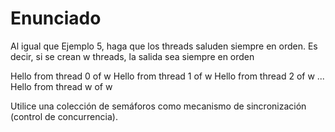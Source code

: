 # Enunciado

Al igual que Ejemplo 5, haga que los threads saluden siempre en orden. Es decir, si se crean w threads, la salida sea siempre en orden

Hello from thread 0 of w
Hello from thread 1 of w
Hello from thread 2 of w
...
Hello from thread w of w

Utilice una colección de semáforos como mecanismo de sincronización (control de concurrencia).
